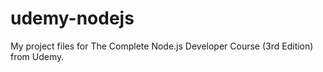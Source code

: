 # udemy-nodejs
My project files for The Complete Node.js Developer Course (3rd Edition) from Udemy.
